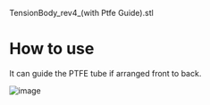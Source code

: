 TensionBody_rev4_(with Ptfe Guide).stl

# How to use 

It can guide the PTFE tube if arranged front to back.

![image](https://github.com/v6cl/Filamentalist_Mods/assets/16078263/4d1914d9-a772-4c5f-be82-1df64a2b899d)
